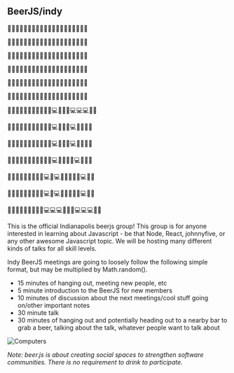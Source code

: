 ## BeerJS/indy

:beer::beer::beer::beer::beer::beer::beer::beer::beer::beer::beer::beer::beer::beer::beer::beer::beer::beer::beer::beer:

:beer::beer::beer::beer::beer::beer::beer::beer::beer::beer::beer::beer::beer::beer::beer::beer::beer::beer::beer::beer:

:beer::beer::beer::beer::beer::beer::beer::beer::beer::beer::beer::beer::beer::beer::beer::beer::beer::beer::beer::beer:

:beer::beer::beer::beer::beer::beer::beer::beer::beer::beer::beer::beer::beer::beer::beer::beer::beer::beer::beer::beer:

:beer::beer::beer::beer::beer::beer::beer::beer::beer::beer::beer::beer::beer::beer::beer::beer::beer::beer::beer::beer:

:beer::beer::beer::beer::beer::beer::beer::beer::beer::beer::beer::beer::beer::beer::beer::beer::beer::beer::beer::beer:

:beer::beer::beer::beer::beer::beer::beer::beer::beer::beer::beer::computer::beer::beer::beer::computer::computer::computer::beer::beer:

:beer::beer::beer::beer::beer::beer::beer::beer::beer::beer::beer::computer::beer::beer::beer::computer::beer::beer::beer::beer:

:beer::beer::beer::beer::beer::beer::beer::beer::beer::beer::beer::computer::beer::beer::beer::computer::beer::beer::beer::beer:

:beer::beer::beer::beer::beer::beer::beer::beer::beer::beer::beer::computer::beer::beer::beer::beer::computer::beer::beer::beer:

:beer::beer::beer::beer::beer::beer::beer::beer::beer::computer::beer::computer::beer::beer::beer::beer::beer::computer::beer::beer:

:beer::beer::beer::beer::beer::beer::beer::beer::beer::computer::beer::computer::beer::beer::beer::beer::beer::computer::beer::beer:

:beer::beer::beer::beer::beer::beer::beer::beer::beer::computer::computer::computer::beer::beer::beer::computer::computer::computer::beer::beer:

This is the official Indianapolis beerjs group! 
This group is for anyone interested in learning about Javascript - be that Node, React, johnnyfive, or any other awesome Javascript topic. 
We will be hosting many different kinds of talks for all skill levels. 

Indy BeerJS meetings are going to loosely follow the following simple format, but may be multiplied by Math.random().
- 15 minutes of hanging out, meeting new people, etc
- 5 minute introduction to the BeerJS for new members
- 10 minutes of discussion about the next meetings/cool stuff going on/other important notes
- 30 minute talk
- 30 minutes of hanging out and potentially heading out to a nearby bar to grab a beer, talking about the talk, whatever people want to talk about

![Computers](http://i.giphy.com/l0HlNaQ6gWfllcjDO.gif)

*Note: beer.js is about creating social spaces to strengthen software communities. There is no requirement to drink to participate.*
